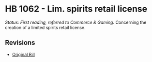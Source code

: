 # HB 1062 - Lim. spirits retail license
*Status: First reading, referred to Commerce & Gaming.*
Concerning the creation of a limited spirits retail license.

## Revisions
* [Original Bill](1/)
